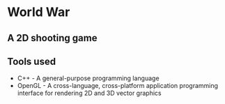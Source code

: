 # World War
## A 2D shooting game

## Tools used

* C++ - A general-purpose programming language
* OpenGL - A cross-language, cross-platform application programming interface for rendering 2D and 3D vector graphics